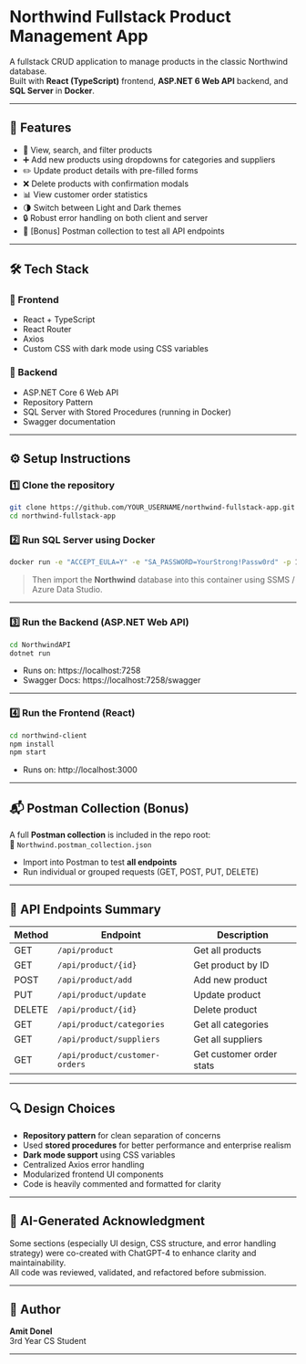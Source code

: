 # Northwind Fullstack Product Management App

A fullstack CRUD application to manage products in the classic Northwind database.  
Built with **React (TypeScript)** frontend, **ASP.NET 6 Web API** backend, and **SQL Server** in **Docker**.

---

## 🚀 Features

- 🧾 View, search, and filter products
- ➕ Add new products using dropdowns for categories and suppliers
- ✏️ Update product details with pre-filled forms
- ❌ Delete products with confirmation modals
- 📊 View customer order statistics
- 🌗 Switch between Light and Dark themes
- 🔒 Robust error handling on both client and server
- 🧪 [Bonus] Postman collection to test all API endpoints

---

## 🛠️ Tech Stack

### 🔹 Frontend
- React + TypeScript
- React Router
- Axios
- Custom CSS with dark mode using CSS variables

### 🔹 Backend
- ASP.NET Core 6 Web API
- Repository Pattern
- SQL Server with Stored Procedures (running in Docker)
- Swagger documentation

---

## ⚙️ Setup Instructions

### 1️⃣ Clone the repository

```bash
git clone https://github.com/YOUR_USERNAME/northwind-fullstack-app.git
cd northwind-fullstack-app
```

### 2️⃣ Run SQL Server using Docker

```bash
docker run -e "ACCEPT_EULA=Y" -e "SA_PASSWORD=YourStrong!Passw0rd" -p 1433:1433 --name sql_server_northwind -d mcr.microsoft.com/mssql/server:2019-latest
```

> Then import the **Northwind** database into this container using SSMS / Azure Data Studio.

---

### 3️⃣ Run the Backend (ASP.NET Web API)

```bash
cd NorthwindAPI
dotnet run
```

- Runs on: https://localhost:7258
- Swagger Docs: https://localhost:7258/swagger

---

### 4️⃣ Run the Frontend (React)

```bash
cd northwind-client
npm install
npm start
```

- Runs on: http://localhost:3000

---

## 📬 Postman Collection (Bonus)

A full **Postman collection** is included in the repo root:  
📁 `Northwind.postman_collection.json`

- Import into Postman to test **all endpoints**
- Run individual or grouped requests (GET, POST, PUT, DELETE)

---

## 📌 API Endpoints Summary

| Method | Endpoint                         | Description              |
|--------|----------------------------------|--------------------------|
| GET    | `/api/product`                   | Get all products         |
| GET    | `/api/product/{id}`              | Get product by ID        |
| POST   | `/api/product/add`               | Add new product          |
| PUT    | `/api/product/update`            | Update product           |
| DELETE | `/api/product/{id}`              | Delete product           |
| GET    | `/api/product/categories`        | Get all categories       |
| GET    | `/api/product/suppliers`         | Get all suppliers        |
| GET    | `/api/product/customer-orders`   | Get customer order stats |

---

## 🔍 Design Choices

- **Repository pattern** for clean separation of concerns
- Used **stored procedures** for better performance and enterprise realism
- **Dark mode support** using CSS variables
- Centralized Axios error handling
- Modularized frontend UI components
- Code is heavily commented and formatted for clarity

---

## 🧠 AI-Generated Acknowledgment

Some sections (especially UI design, CSS structure, and error handling strategy) were co-created with ChatGPT-4 to enhance clarity and maintainability.  
All code was reviewed, validated, and refactored before submission.

---

## 🙋 Author

**Amit Donel**  
3rd Year CS Student 

---

